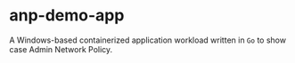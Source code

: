 # anp-demo-app
A Windows-based containerized application workload written in `Go` to show case Admin Network Policy.
